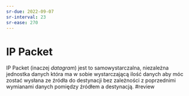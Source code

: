 ```yaml
---
sr-due: 2022-09-07
sr-interval: 23
sr-ease: 270
---
```


# IP Packet
IP Packet (inaczej *datagram*) jest to samowystarczalna, niezależna jednostka danych która ma w sobie wystarczającą ilość danych aby móc zostać wysłana ze źródła do destynacji bez zależności z poprzednimi wymianami danych pomiędzy źródłem a destynacją.
#review